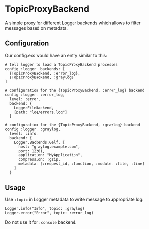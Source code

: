 TopicProxyBackend
=================

A simple proxy for different Logger backends which allows to filter messages based on metadata.

## Configuration

Our config.exs would have an entry similar to this:

```config
# tell logger to load a TopicProxyBackend processes
config :logger, backends: [
  {TopicProxyBackend, :error_log},
  {TopicProxyBackend, :graylog}
]

# configuration for the {TopicProxyBackend, :error_log} backend
config :logger, :error_log,
  level: :error,
  backend: {
    LoggerFileBackend,
    [path: "log/errors.log"]
  }

# configuration for the {TopicProxyBackend, :graylog} backend
config :logger, :graylog,
  level: :info,
  backend: {
    Logger.Backends.Gelf, [
      host: "graylog.example.com",
      port: 12201,
      application: "MyApplication",
      compression: :gzip,
      metadata: [:request_id, :function, :module, :file, :line]
    ]
  }
```

## Usage

Use `:topic` in Logger metadata to write message to appropriate log:

```code
Logger.info("Info", topic: :graylog)
Logger.error("Error", topic: :error_log)
```

Do not use it for `:console` backend.
